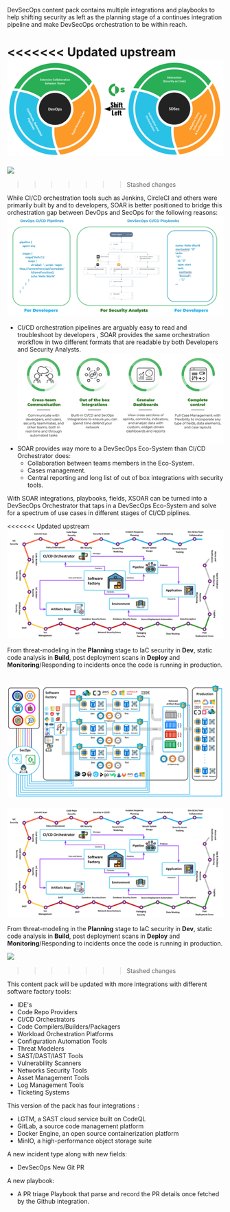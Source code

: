 DevSecOps content pack contains multiple integrations and playbooks to help shifting security as left as the planning stage of a continues integration pipeline and make DevSecOps orchestration to be within reach.

<<<<<<< Updated upstream
![](https://github.com/demisto/content/raw/ede7f0dc6211dd5aeaec77fa9912d9a57d5976b0/Packs/DevSecOps/doc_files/Inspiration.png)
=======
![](doc_files/Inspiration.png)
>>>>>>> Stashed changes

While CI/CD orchestration tools such as Jenkins, CircleCI and others were primarily built by and to developers, SOAR is better positioned to bridge this orchestration gap between DevOps and SecOps for the following reasons:
![](https://github.com/demisto/content/raw/ede7f0dc6211dd5aeaec77fa9912d9a57d5976b0/Packs/DevSecOps/doc_files/Playbooks.png)
* CI/CD orchestration pipelines are arguably easy to read and troubleshoot by developers , SOAR provides the same orchestration workflow in two different formats that are readable by both Developers and Security Analysts.
![](https://github.com/demisto/content/raw/ede7f0dc6211dd5aeaec77fa9912d9a57d5976b0/Packs/DevSecOps/doc_files/SOAR%20Features.png)
* SOAR provides way more to a DevSecOps Eco-System than CI/CD Orchestrator does:
    * Collaboration between teams members in the Eco-System.
    * Cases management.
    * Central reporting and long list of out of box integrations with security tools.

With SOAR integrations, playbooks, fields, XSOAR can be turned into a DevSecOps Orchestrator that taps in a DevSecOps Eco-System and solve for a spectrum of use cases in different stages of CI/CD piplines.

<<<<<<< Updated upstream
![](https://github.com/demisto/content/raw/ede7f0dc6211dd5aeaec77fa9912d9a57d5976b0/Packs/DevSecOps/doc_files/DevOps%20Services.png)

From threat-modeling in the **Planning** stage to IaC security in **Dev**, static code analysis in **Build**, post deployment scans in **Deploy** and **Monitoring**/Responding to incidents once the code is running in production.

![](https://github.com/demisto/content/raw/ede7f0dc6211dd5aeaec77fa9912d9a57d5976b0/Packs/DevSecOps/doc_files/Architecture.png)
=======
![](doc_files/DevOps_Services_image_link.png)

From threat-modeling in the **Planning** stage to IaC security in **Dev**, static code analysis in **Build**, post deployment scans in **Deploy** and **Monitoring**/Responding to incidents once the code is running in production.

![](doc_files/Architecture.png)
>>>>>>> Stashed changes

This content pack will be updated with more integrations with different software factory tools:

- IDE's 
- Code Repo Providers
- CI/CD Orchestrators
- Code Compilers/Builders/Packagers
- Workload Orchestration Platforms
- Configuration Automation Tools
- Threat Modelers
- SAST/DAST/IAST Tools
- Vulnerability Scanners
- Networks Security Tools
- Asset Management Tools
- Log Management Tools
- Ticketing Systems


This version of the pack has four integrations :
* LGTM, a SAST cloud service built on CodeQL
* GitLab, a source code management platform
* Docker Engine, an open source containerization platform
* MinIO, a high-performance object storage suite

A new incident type along with new fields:
* DevSecOps New Git PR

A new playbook:
* A PR triage Playbook that parse and record the PR details once fetched by the Github integration.

